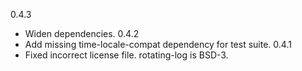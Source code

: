 0.4.3
* Widen dependencies.
0.4.2
* Add missing time-locale-compat dependency for test suite.
0.4.1
* Fixed incorrect license file. rotating-log is BSD-3.
